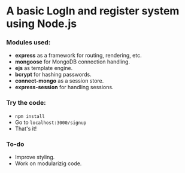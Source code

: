 # A basic LogIn and register system using Node.js

### Modules used:  
- **express** as a framework for routing, rendering, etc.
- **mongoose** for MongoDB connection handling.
- **ejs** as template engine.
- **bcrypt** for hashing passwords.
- **connect-mongo** as a session store.
- **express-session** for handling sessions.

### Try the code:
- ```npm install```
- Go to ```localhost:3000/signup```
- That's it!

### To-do
- Improve styling.
- Work on modularizig code.